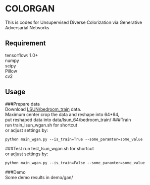# COLORGAN
This is codes for Unsupervised Diverse Colorization via Generative Adversarial Networks

## Requirement
tensorflow: 1.0+  
numpy  
scipy  
Pillow  
cv2  

## Usage
###Prepare data  
Download [LSUN/bedroom_train](http://lsun.cs.princeton.edu) data.  
Maximum center crop the data and reshape into 64*64,  
put reshaped data into data/lsun_64/bedroom_train/
###Train  
run train_lsun_wgan.sh for shortcut  
or adjust settings by:
```
python main_wgan.py --is_train=True --some_paramter=some_value
```
###Test
run test_lsun_wgan.sh for shortcut  
or adjust settings by:
```
python main_wgan.py --is_train=False --some_paramter=some_value
```
###Demo  
Some demo results in demo/gan/

